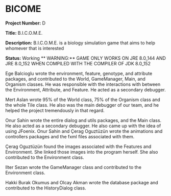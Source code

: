 # BICOME

**Project Number:** D 

**Title:** B.I.C.O.M.E.

**Description:** B.I.C.O.M.E. is a biology simulation game that aims to help whomever that is interested

**Status:** Working 
**
WARNING:** GAME ONLY WORKS ON JRE 8.0_144 AND JRE 8.0_152 WHEN COMPILED WITH THE COMPILER OF JDK 8.0_152

Ege Balcioglu wrote the environment, feature, genotype, and attribute packages, and contributed to the World, GameManager, Main, and Organism classes. He was responsible with the interactions with between the Environment, Attribute, and Feature. He acted as a secondary debugger.

Mert Aslan wrote 95% of the World class, 75% of the Organism class and the whole Tile class. He also was the main debugger of our team, and he helped the project tremendously in that regard.

Onur Sahin wrote the entire dialog and utils packages, and the Main class. He also acted as a secondary debugger. He also came up with the idea of using JFoenix.
Onur Sahin and Çerag Oguztüzün wrote the animations and controllers packages and the fxml files associated with them.

Çerag Oguztüzün found the images associated with the Features and Environment. She linked those images into the program herself. She also contributed to the Environment class.

Ilter Sezan wrote the GameManager class and contributed to the Environment class.

Hakki Burak Okumus and Olcay Akman wrote the database package and contributed to the HistoryDialog class.
